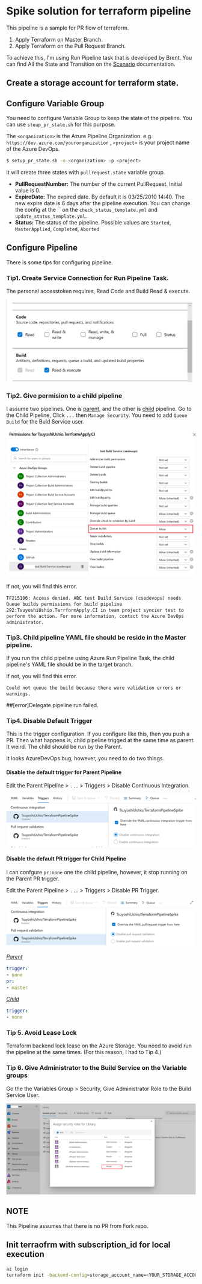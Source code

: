 # Spike solution for terraform pipeline

This pipeline is a sample for PR flow of terraform.

1. Apply Terraform on Master Branch.
2. Apply Terraform on the Pull Request Branch.

To achieve this, I'm using Run Pipeline task that is developed by Brent. 
You can find All the State and Transition on the [Scenario](Scenario.md) documentation. 

## Create a storage account for terraform state. 

## Configure Variable Group 
You need to configure Variable Group to keep the state of the pipeline. You can use `steup_pr_state.sh` for this purpose. 

The `<organization>` is the Azure Pipeline Organization. e.g. `https://dev.azure.com/yourorganization` , `<project>` is your project name of the Azure DevOps.

```bash
$ setup_pr_state.sh -o <organization> -p <project>
```

It will create three states with `pullrequest.state` variable group. 

* **PullRequestNumber:** The number of the current PullRequest. Initial value is 0. 
* **ExpireDate:** The expired date. By default it is 03/25/2010 14:40. The new expire date is 6 days after the pipeline execution. You can change the config at the `` on the  `check_status_template.yml` and `update_status_template.yml`. 
* **Status:** The status of the pipeline. Possible values are `Started`, `MasterApplied`, `Completed`, `Aborted`


## Configure Pipeline
There is some tips for configuring pipeline. 

### Tip1. Create Service Connection for Run Pipeline Task. 

The personal accesstoken requires, Read Code and Build Read & execute.

![PAT configration](img/pat_config.png)

### Tip2. Give permision to a child pipeline

I assume two pipelines. One is [parent](azure-pipelines.yml), and the other is [child](child.yml) pipeline. Go to the Child Pipeline, Click `...` then `Manage Security`. You need to add `Queue Build` for the Buld Service user. 

![Queue build persmission](img/child_ci_permission.png)

If not, you will find this error. 

```
TF215106: Access denied. ABC test Build Service (csedevops) needs Queue builds permissions for build pipeline 292:TsuyoshiUshio.TerrformApply.CI in team project syncier test to perform the action. For more information, contact the Azure DevOps administrator.
```

### Tip3. Child pipeline YAML file should be reside in the Master pipeline.

If you run the child pipeline using Azure Run Pipeline Task, the child pipeline's YAML file should be in the target branch. 

If not, you will find this error. 

```
Could not queue the build because there were validation errors or warnings. 
```

##[error]Delegate pipeline run failed.

### Tip4. Disable Default Trigger

This is the trigger configuration. If you configure like this, then you push a PR. Then what happens is, child pipeline trigged at the same time as parent. It weird. The child should be run by the Parent. 

It looks AzureDevOps bug, however, you need to do two things. 

#### Disable the default trigger for Parent Pipeline

Edit the Parent Pipeline > `...` > Triggers > Disable Continuous Integration. 

![](img/disable-ci.png)

#### Disable the default PR trigger for Child Pipeline

I can confgure `pr:none` one the child pipeline, however, it stop running on the Parent PR trigger. 

Edit the Parent Pipeline > `...` > Triggers > Disable PR Trigger.

![](img/disable-pr-trigger.png)

_[Parent](azure-pipelines.yml)_

```yml
trigger:
- none
pr:
- master
```

_[Child](child.yml)_

```yml
trigger:
- none
```

### Tip 5. Avoid Lease Lock 
Terraform backend lock lease on the Azure Storage. You need to avoid run the pipeline at the same times. (For this reason, I had to Tip 4.)

### Tip 6. Give Administrator to the Build Service on the Variable groups

Go the the Variables Group > Security, Give Administrator Role to the Build Service User. 

![Variable Group Settings](img/variable_group_config.png)

## NOTE

This Pipeline assumes that there is no PR from Fork repo.

## Init terraofrm with subscription_id  for local execution

```bash
az login 
terraform init -backend-config=storage_account_name=<YOUR_STORAGE_ACCOUNT> -backend-config=container_name=tfstate -backend-config=resource_group_name=remove-spike-rg -backend-config=key=example.tfstate
```
